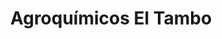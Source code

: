 ---
title: "Agroquímicos El Tambo"
url: /san-jose-del-tambo/agroquimicos-el-tambo/
shop: Baustoffe
---